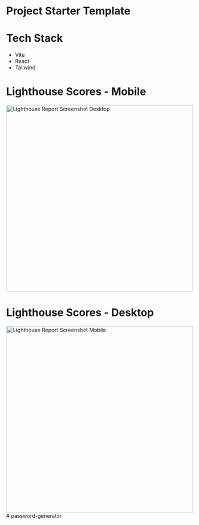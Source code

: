 # Project Starter Template

# Tech Stack

-   Vite
-   React
-   Tailwind

# Lighthouse Scores - Mobile

<img src="public/lighthouse_scores_desktop.png" alt="Lighthouse Report Screenshot Desktop" width="500"/>

# Lighthouse Scores - Desktop

<img src="public/lighthouse_scores_mobile.png" alt="Lighthouse Report Screenshot Mobile" width="500"/>
# password-generator
